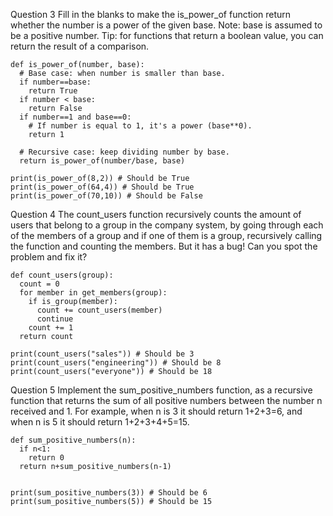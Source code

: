 Question 3
Fill in the blanks to make the is_power_of function return whether the number is a power of the given base. Note: base is assumed to be a positive number. Tip: for functions that return a boolean value, you can return the result of a comparison.

````
def is_power_of(number, base):
  # Base case: when number is smaller than base.
  if number==base:
    return True
  if number < base:
    return False
  if number==1 and base==0:
    # If number is equal to 1, it's a power (base**0).
    return 1

  # Recursive case: keep dividing number by base.
  return is_power_of(number/base, base)

print(is_power_of(8,2)) # Should be True
print(is_power_of(64,4)) # Should be True
print(is_power_of(70,10)) # Should be False
````



Question 4
The count_users function recursively counts the amount of users that belong to a group in the company system, by going through each of the members of a group and if one of them is a group, recursively calling the function and counting the members. But it has a bug! Can you spot the problem and fix it?
````
def count_users(group):
  count = 0
  for member in get_members(group):
    if is_group(member):
      count += count_users(member)
      continue
    count += 1
  return count

print(count_users("sales")) # Should be 3
print(count_users("engineering")) # Should be 8
print(count_users("everyone")) # Should be 18
````    




Question 5
Implement the sum_positive_numbers function, as a recursive function that returns the sum of all positive numbers between the number n received and 1. For example, when n is 3 it should return 1+2+3=6, and when n is 5 it should return 1+2+3+4+5=15.

````
def sum_positive_numbers(n):
  if n<1:
    return 0
  return n+sum_positive_numbers(n-1)


print(sum_positive_numbers(3)) # Should be 6
print(sum_positive_numbers(5)) # Should be 15
````